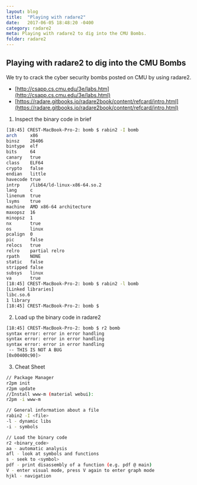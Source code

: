 ```yaml
---
layout: blog
title:  "Playing with radare2"
date:   2017-06-05 18:48:20 -0400
category: radare2
meta: Playing with radare2 to dig into the CMU Bombs.
folder: radare2
---
```

## Playing with radare2 to dig into the CMU Bombs

We try to crack the cyber security bombs posted on CMU by using radare2.
* [http://csapp.cs.cmu.edu/3e/labs.htm](http://csapp.cs.cmu.edu/3e/labs.html)
* [https://radare.gitbooks.io/radare2book/content/refcard/intro.html](https://radare.gitbooks.io/radare2book/content/refcard/intro.html) 

1. Inspect the binary code in brief
```bash
[18:45] CREST-MacBook-Pro-2: bomb $ rabin2 -I bomb
arch     x86
binsz    26406
bintype  elf
bits     64
canary   true
class    ELF64
crypto   false
endian   little
havecode true
intrp    /lib64/ld-linux-x86-64.so.2
lang     c
linenum  true
lsyms    true
machine  AMD x86-64 architecture
maxopsz  16
minopsz  1
nx       true
os       linux
pcalign  0
pic      false
relocs   true
relro    partial relro
rpath    NONE
static   false
stripped false
subsys   linux
va       true
[18:45] CREST-MacBook-Pro-2: bomb $ rabin2 -l bomb
[Linked libraries]
libc.so.6
1 library
[18:45] CREST-MacBook-Pro-2: bomb $
```

2. Load up the binary code in radare2
```bash
[18:45] CREST-MacBook-Pro-2: bomb $ r2 bomb
syntax error: error in error handling
syntax error: error in error handling
syntax error: error in error handling
 -- THIS IS NOT A BUG
[0x00400c90]>
```

3. Cheat Sheet
```bash
// Package Manager
r2pm init
r2pm update
//Install www-m (material webui):
r2pm -i www-m
```
```bash
// General information about a file
rabin2 -I <file>
-l - dynamic libs
-i - symbols
```
```bash
// Load the binary code
r2 <binary_code>
aa - automatic analysis
afl - look at symbols and functions
s - seek to <symbol>
pdf - print disassembly of a function (e.g. pdf @ main)
V - enter visual mode, press V again to enter graph mode
hjkl - navigation
```

